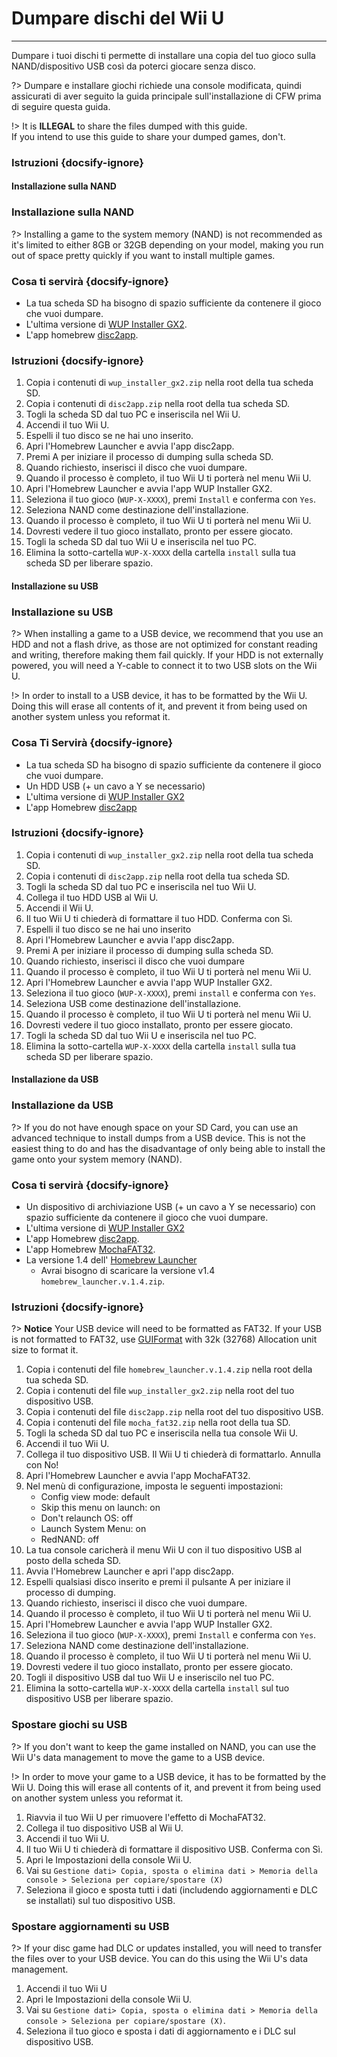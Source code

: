 # Dumpare dischi del Wii U
---
Dumpare i tuoi dischi ti permette di installare una copia del tuo gioco sulla NAND/dispositivo USB così da poterci giocare senza disco.

?> Dumpare e installare giochi richiede una console modificata, quindi assicurati di aver seguito la guida principale sull'installazione di CFW prima di seguire questa guida.

!> It is **ILLEGAL** to share the files dumped with this guide.  
If you intend to use this guide to share your dumped games, don't.

### Istruzioni {docsify-ignore}

<!-- tabs:start -->

#### **Installazione sulla NAND**

### Installazione sulla NAND

?> Installing a game to the system memory (NAND) is not recommended as it's limited to either 8GB or 32GB depending on your model, making you run out of space pretty quickly if you want to install multiple games.

### Cosa ti servirà {docsify-ignore}

- La tua scheda SD ha bisogno di spazio sufficiente da contenere il gioco che vuoi dumpare.
- L'ultima versione di [WUP Installer GX2](https://wiiubru.com/appstore/zips/wup_installer_gx2.zip).
- L'app homebrew [disc2app](https://www.wiiubru.com/appstore/zips/disc2app.zip).

### Istruzioni {docsify-ignore}

1. Copia i contenuti di `wup_installer_gx2.zip` nella root della tua scheda SD.
1. Copia i contenuti di `disc2app.zip` nella root della tua scheda SD.
1. Togli la scheda SD dal tuo PC e inseriscila nel Wii U.
1. Accendi il tuo Wii U.
1. Espelli il tuo disco se ne hai uno inserito.
1. Apri l'Homebrew Launcher e avvia l'app disc2app.
1. Premi A per iniziare il processo di dumping sulla scheda SD.
1. Quando richiesto, inserisci il disco che vuoi dumpare.
1. Quando il processo è completo, il tuo Wii U ti porterà nel menu Wii U.
1. Apri l'Homebrew Launcher e avvia l'app WUP Installer GX2.
1. Seleziona il tuo gioco (`WUP-X-XXXX`), premi `Install` e conferma con `Yes`.
1. Seleziona NAND come destinazione dell'installazione.
1. Quando il processo è completo, il tuo Wii U ti porterà nel menu Wii U.
1. Dovresti vedere il tuo gioco installato, pronto per essere giocato.
1. Togli la scheda SD dal tuo Wii U e inseriscila nel tuo PC.
1. Elimina la sotto-cartella `WUP-X-XXXX` della cartella `install` sulla tua scheda SD per liberare spazio.

#### **Installazione su USB**

### Installazione su USB

?> When installing a game to a USB device, we recommend that you use an HDD and not a flash drive, as those are not optimized for constant reading and writing, therefore making them fail quickly. If your HDD is not externally powered, you will need a Y-cable to connect it to two USB slots on the Wii U.

!> In order to install to a USB device, it has to be formatted by the Wii U. Doing this will erase all contents of it, and prevent it from being used on another system unless you reformat it.

### Cosa Ti Servirà {docsify-ignore}

- La tua scheda SD ha bisogno di spazio sufficiente da contenere il gioco che vuoi dumpare.
- Un HDD USB (+ un cavo a Y se necessario)
- L'ultima versione di [WUP Installer GX2](https://wiiubru.com/appstore/zips/wup_installer_gx2.zip)
- L'app Homebrew [disc2app](https://www.wiiubru.com/appstore/zips/disc2app.zip)

### Istruzioni {docsify-ignore}

1. Copia i contenuti di `wup_installer_gx2.zip` nella root della tua scheda SD.
1. Copia i contenuti di `disc2app.zip` nella root della tua scheda SD.
1. Togli la scheda SD dal tuo PC e inseriscila nel tuo Wii U.
1. Collega il tuo HDD USB al Wii U.
1. Accendi il Wii U.
1. Il tuo Wii U ti chiederà di formattare il tuo HDD. Conferma con Sì.
1. Espelli il tuo disco se ne hai uno inserito
1. Apri l'Homebrew Launcher e avvia l'app disc2app.
1. Premi A per iniziare il processo di dumping sulla scheda SD.
1. Quando richiesto, inserisci il disco che vuoi dumpare
1. Quando il processo è completo, il tuo Wii U ti porterà nel menu Wii U.
1. Apri l'Homebrew Launcher e avvia l'app WUP Installer GX2.
1. Seleziona il tuo gioco (`WUP-X-XXXX`), premi `install` e conferma con `Yes`.
1. Seleziona USB come destinazione dell'installazione.
1. Quando il processo è completo, il tuo Wii U ti porterà nel menu Wii U.
1. Dovresti vedere il tuo gioco installato, pronto per essere giocato.
1. Togli la scheda SD dal tuo Wii U e inseriscila nel tuo PC.
1. Elimina la sotto-cartella `WUP-X-XXXX` della cartella `install` sulla tua scheda SD per liberare spazio.

#### **Installazione da USB**

### Installazione da USB

?> If you do not have enough space on your SD Card, you can use an advanced technique to install dumps from a USB device. This is not the easiest thing to do and has the disadvantage of only being able to install the game onto your system memory (NAND).

### Cosa ti servirà {docsify-ignore}

- Un dispositivo di archiviazione USB (+ un cavo a Y se necessario) con spazio sufficiente da contenere il gioco che vuoi dumpare.
- L'ultima versione di [WUP Installer GX2](https://wiiubru.com/appstore/zips/wup_installer_gx2.zip)
- L'app Homebrew [disc2app](https://www.wiiubru.com/appstore/zips/disc2app.zip).
- L'app Homebrew [MochaFAT32](https://www.wiiubru.com/appstore/zips/mocha_fat32.zip).
- La versione 1.4 dell' [Homebrew Launcher](https://github.com/dimok789/homebrew_launcher/releases/tag/1.4)
  - Avrai bisogno di scaricare la versione v1.4 `homebrew_launcher.v.1.4.zip`.

### Istruzioni {docsify-ignore}

?> **Notice** Your USB device will need to be formatted as FAT32. If your USB is not formatted to FAT32, use [GUIFormat](http://ridgecrop.co.uk/index.htm?guiformat.htm) with 32k (32768) Allocation unit size to format it.

1. Copia i contenuti del file `homebrew_launcher.v.1.4.zip` nella root della tua scheda SD.
1. Copia i contenuti del file `wup_installer_gx2.zip` nella root del tuo dispositivo USB.
1. Copia i contenuti del file `disc2app.zip` nella root del tuo dispositivo USB.
1. Copia i contenuti del file `mocha_fat32.zip` nella root della tua SD.
1. Togli la scheda SD dal tuo PC e inseriscila nella tua console Wii U.
1. Accendi il tuo Wii U.
1. Collega il tuo dispositivo USB. Il Wii U ti chiederà di formattarlo. Annulla con No!
1. Apri l'Homebrew Launcher e avvia l'app MochaFAT32.
1. Nel menù di configurazione, imposta le seguenti impostazioni:
    - Config view mode: default
    - Skip this menu on launch: on
    - Don't relaunch OS: off
    - Launch System Menu: on
    - RedNAND: off
1. La tua console caricherà il menu Wii U con il tuo dispositivo USB al posto della scheda SD.
1. Avvia l'Homebrew Launcher e apri l'app disc2app.
1. Espelli qualsiasi disco inserito e premi il pulsante A per iniziare il processo di dumping.
1. Quando richiesto, inserisci il disco che vuoi dumpare.
1. Quando il processo è completo, il tuo Wii U ti porterà nel menu Wii U.
1. Apri l'Homebrew Launcher e avvia l'app WUP Installer GX2.
1. Seleziona il tuo gioco (`WUP-X-XXXX`), premi `Install` e conferma con `Yes`.
1. Seleziona NAND come destinazione dell'installazione.
1. Quando il processo è completo, il tuo Wii U ti porterà nel menu Wii U.
1. Dovresti vedere il tuo gioco installato, pronto per essere giocato.
1. Togli il dispositivo USB dal tuo Wii U e inseriscilo nel tuo PC.
2. Elimina la sotto-cartella `WUP-X-XXXX` della cartella `install` sul tuo dispositivo USB per liberare spazio.

<!-- tabs:end -->

### Spostare giochi su USB

?> If you don't want to keep the game installed on NAND, you can use the Wii U's data management to move the game to a USB device.

!> In order to move your game to a USB device, it has to be formatted by the Wii U. Doing this will erase all contents of it, and prevent it from being used on another system unless you reformat it.

1. Riavvia il tuo Wii U per rimuovere l'effetto di MochaFAT32.
1. Collega il tuo dispositivo USB al Wii U.
1. Accendi il tuo Wii U.
1. Il tuo Wii U ti chiederà di formattare il dispositivo USB. Conferma con Sì.
1. Apri le Impostazioni della console Wii U.
1. Vai su `Gestione dati> Copia, sposta o elimina dati > Memoria della console > Seleziona per copiare/spostare (X)`
1. Seleziona il gioco e sposta tutti i dati (includendo aggiornamenti e DLC se installati) sul tuo dispositivo USB.

### Spostare aggiornamenti su USB

?> If your disc game had DLC or updates installed, you will need to transfer the files over to your USB device. You can do this using the Wii U's data management.

1. Accendi il tuo Wii U
1. Apri le Impostazioni della console Wii U.
1. Vai su `Gestione dati> Copia, sposta o elimina dati > Memoria della console > Seleziona per copiare/spostare (X)`.
1. Seleziona il tuo gioco e sposta i dati di aggiornamento e i DLC sul dispositivo USB.